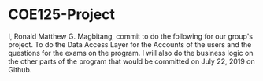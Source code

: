 # COE125-Project
I, Ronald Matthew G. Magbitang, 
commit to do the following for our group's project. 
To do the Data Access Layer for the Accounts of the users and the questions for the
exams on the program. I will also do the business logic on the other parts of the program
that would be committed on July 22, 2019 on Github.

